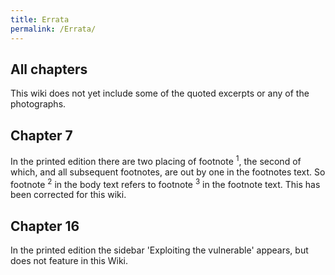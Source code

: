 ```yaml
---
title: Errata
permalink: /Errata/
---
```


All chapters
------------

This wiki does not yet include some of the quoted excerpts or any of the photographs.

Chapter 7
---------

In the printed edition there are two placing of footnote <sup>1</sup>, the second of which, and all subsequent footnotes, are out by one in the footnotes text. So footnote <sup>2</sup> in the body text refers to footnote <sup>3</sup> in the footnote text. This has been corrected for this wiki.

Chapter 16
----------

In the printed edition the sidebar 'Exploiting the vulnerable' appears, but does not feature in this Wiki.